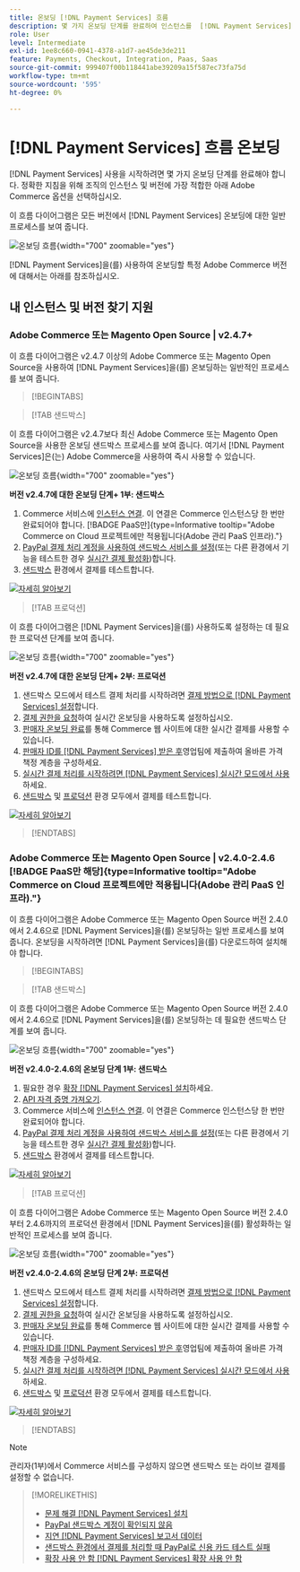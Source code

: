 ```yaml
---
title: 온보딩 [!DNL Payment Services] 흐름
description: 몇 가지 온보딩 단계를 완료하여 인스턴스를  [!DNL Payment Services] 기능과 연결하십시오.
role: User
level: Intermediate
exl-id: 1ee8c660-0941-4378-a1d7-ae45de3de211
feature: Payments, Checkout, Integration, Paas, Saas
source-git-commit: 999407f00b118441abe39209a15f587ec73fa75d
workflow-type: tm+mt
source-wordcount: '595'
ht-degree: 0%

---
```


# [!DNL Payment Services] 흐름 온보딩

[!DNL Payment Services] 사용을 시작하려면 몇 가지 온보딩 단계를 완료해야 합니다. 정확한 지침을 위해 조직의 인스턴스 및 버전에 가장 적합한 아래 Adobe Commerce 옵션을 선택하십시오.

이 흐름 다이어그램은 모든 버전에서 [!DNL Payment Services] 온보딩에 대한 일반 프로세스를 보여 줍니다.

![온보딩 흐름](assets/flow-payment-services.png){width="700" zoomable="yes"}

[!DNL Payment Services]을(를) 사용하여 온보딩할 특정 Adobe Commerce 버전에 대해서는 아래를 참조하십시오.

## 내 인스턴스 및 버전 찾기 지원

### Adobe Commerce 또는 Magento Open Source | v2.4.7+

이 흐름 다이어그램은 v2.4.7 이상의 Adobe Commerce 또는 Magento Open Source을 사용하여 [!DNL Payment Services]을(를) 온보딩하는 일반적인 프로세스를 보여 줍니다.

>[!BEGINTABS]

>[!TAB 샌드박스]

이 흐름 다이어그램은 v2.4.7보다 최신 Adobe Commerce 또는 Magento Open Source을 사용한 온보딩 샌드박스 프로세스를 보여 줍니다. 여기서 [!DNL Payment Services]은(는) Adobe Commerce을 사용하여 즉시 사용할 수 있습니다.

![온보딩 흐름](assets/flow-sandbox-configuration-onboarding-2.4.7.png){width="700" zoomable="yes"}

**버전 v2.4.7에 대한 온보딩 단계+ 1부: 샌드박스**

1. Commerce 서비스에 [인스턴스 연결](connect.md#configure-commerce-services). 이 연결은 Commerce 인스턴스당 한 번만 완료되어야 합니다. [!BADGE PaaS만]{type=Informative tooltip="Adobe Commerce on Cloud 프로젝트에만 적용됩니다(Adobe 관리 PaaS 인프라)."}
1. [PayPal 결제 처리 계정을 사용하여 샌드박스 서비스를 설정](sandbox.md#enable-sandbox-testing)(또는 다른 환경에서 기능을 테스트한 경우 [실시간 결제 활성화](sandbox.md#enable-live-payments))합니다.
1. [샌드박스](sandbox.md#test-in-sandbox-environment) 환경에서 결제를 테스트합니다.

[![자세히 알아보기](assets/learn-more-button.svg)](https://helpx.adobe.com/kr/legal/product-descriptions/payment-services-for-Adobe-Commerce-and-Magento-Open-Source-On-demand-Services.html)

>[!TAB 프로덕션]

이 흐름 다이어그램은 [!DNL Payment Services]을(를) 사용하도록 설정하는 데 필요한 프로덕션 단계를 보여 줍니다.

![온보딩 흐름](assets/flow-production-payment-services.png){width="700" zoomable="yes"}

**버전 v2.4.7에 대한 온보딩 단계+ 2부: 프로덕션**

1. 샌드박스 모드에서 테스트 결제 처리를 시작하려면 [결제 방법으로  [!DNL Payment Services] 설정](production.md#set-payment-services-as-payment-method)합니다.
1. [결제 권한을 요청](production.md#request-payments-entitlement-from-adobe)하여 실시간 온보딩을 사용하도록 설정하십시오.
1. [판매자 온보딩 완료](production.md#complete-merchant-onboarding)를 통해 Commerce 웹 사이트에 대한 실시간 결제를 사용할 수 있습니다.
1. [판매자 ID를  [!DNL Payment Services] 받은 후](production.md#configure-pricing-tier)영업팀에 제출하여 올바른 가격 책정 계층을 구성하세요.
1. [실시간 결제 처리를 시작하려면 [!DNL Payment Services] 실시간 모드에서 사용](production.md#enable-live-payments)하세요.
1. [샌드박스](sandbox.md#test-in-sandbox-environment) 및 [프로덕션](production.md#test-in-production) 환경 모두에서 결제를 테스트합니다.

[![자세히 알아보기](assets/learn-more-button.svg)](production.md)

>[!ENDTABS]

### Adobe Commerce 또는 Magento Open Source | v2.4.0-2.4.6 [!BADGE PaaS만 해당]{type=Informative tooltip="Adobe Commerce on Cloud 프로젝트에만 적용됩니다(Adobe 관리 PaaS 인프라)."}

이 흐름 다이어그램은 Adobe Commerce 또는 Magento Open Source 버전 2.4.0에서 2.4.6으로 [!DNL Payment Services]을(를) 온보딩하는 일반 프로세스를 보여 줍니다. 온보딩을 시작하려면 [!DNL Payment Services]을(를) 다운로드하여 설치해야 합니다.

>[!BEGINTABS]

>[!TAB 샌드박스]

이 흐름 다이어그램은 Adobe Commerce 또는 Magento Open Source 버전 2.4.0에서 2.4.6으로 [!DNL Payment Services]을(를) 온보딩하는 데 필요한 샌드박스 단계를 보여 줍니다.

![온보딩 흐름](assets/flow-sandbox-installation-configuration-onboarding-2.4.0.png){width="700" zoomable="yes"}

**버전 v2.4.0-2.4.6의 온보딩 단계 1부: 샌드박스**

1. 필요한 경우 [확장 [!DNL Payment Services] 설치](install.md#get-payment-services)하세요.
1. [API 자격 증명 가져오기](connect.md#obtain-api-credentials).
1. Commerce 서비스에 [인스턴스 연결](connect.md#configure-commerce-services). 이 연결은 Commerce 인스턴스당 한 번만 완료되어야 합니다.
1. [PayPal 결제 처리 계정을 사용하여 샌드박스 서비스를 설정](sandbox.md#enable-sandbox-testing)(또는 다른 환경에서 기능을 테스트한 경우 [실시간 결제 활성화](sandbox.md#enable-live-payments))합니다.
1. [샌드박스](sandbox.md#test-in-sandbox-environment) 환경에서 결제를 테스트합니다.

[![자세히 알아보기](assets/learn-more-button.svg)](https://helpx.adobe.com/kr/legal/product-descriptions/payment-services-for-Adobe-Commerce-and-Magento-Open-Source-On-demand-Services.html)

>[!TAB 프로덕션]

이 흐름 다이어그램은 Adobe Commerce 또는 Magento Open Source 버전 2.4.0부터 2.4.6까지의 프로덕션 환경에서 [!DNL Payment Services]을(를) 활성화하는 일반적인 프로세스를 보여 줍니다.

![온보딩 흐름](assets/flow-production-payment-services.png){width="700" zoomable="yes"}

**버전 v2.4.0-2.4.6의 온보딩 단계 2부: 프로덕션**

1. 샌드박스 모드에서 테스트 결제 처리를 시작하려면 [결제 방법으로  [!DNL Payment Services] 설정](production.md#set-payment-services-as-payment-method)합니다.
1. [결제 권한을 요청](production.md#request-payments-entitlement-from-adobe)하여 실시간 온보딩을 사용하도록 설정하십시오.
1. [판매자 온보딩 완료](production.md#complete-merchant-onboarding)를 통해 Commerce 웹 사이트에 대한 실시간 결제를 사용할 수 있습니다.
1. [판매자 ID를  [!DNL Payment Services] 받은 후](production.md#configure-pricing-tier)영업팀에 제출하여 올바른 가격 책정 계층을 구성하세요.
1. [실시간 결제 처리를 시작하려면 [!DNL Payment Services] 실시간 모드에서 사용](production.md#enable-live-payments)하세요.
1. [샌드박스](sandbox.md#test-in-sandbox-environment) 및 [프로덕션](production.md#test-in-production) 환경 모두에서 결제를 테스트합니다.

[![자세히 알아보기](assets/learn-more-button.svg)](onboard.md)

>[!ENDTABS]

>[!NOTE]
>
>관리자(1부)에서 Commerce 서비스를 구성하지 않으면 샌드박스 또는 라이브 결제를 설정할 수 없습니다.

>[!MORELIKETHIS]
>
> * [문제 해결 [!DNL Payment Services] 설치](https://experienceleague.adobe.com/docs/commerce-knowledge-base/kb/troubleshooting/payments/payservices-install.html?lang=ko)
> * [PayPal 샌드박스 계정이 확인되지 않음](https://experienceleague.adobe.com/docs/commerce-knowledge-base/kb/troubleshooting/payments/payservices-paypal-acct.html?lang=ko)
> * [지연 [!DNL Payment Services] 보고서 데이터](https://experienceleague.adobe.com/docs/commerce-knowledge-base/kb/troubleshooting/payments/payservices-report-info-delayed.html?lang=ko)
> * [샌드박스 환경에서 결제를 처리할 때 PayPal로 신용 카드 테스트 실패](https://experienceleague.adobe.com/docs/commerce-knowledge-base/kb/troubleshooting/payments/payservices-cc-sandbox-failure.html?lang=ko)
> * [확장 사용 안 함 [!DNL Payment Services] 확장 사용 안 함](https://experienceleague.adobe.com/ko/docs/commerce-on-cloud/user-guide/configure-store/extensions#manage-extensions-1)